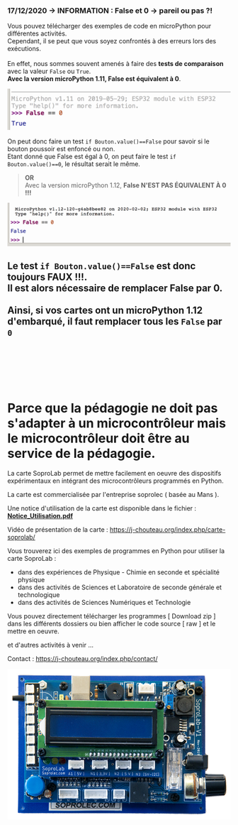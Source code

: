 ### 17/12/2020 -> INFORMATION : False et 0 -> pareil ou pas ?!

Vous pouvez télécharger des exemples de code en microPython pour différentes activités.<br>
Cependant, il se peut que vous soyez confrontés à des erreurs lors des exécutions.<br>
<br>
En effet, nous sommes souvent amenés à faire des **tests de comparaison** avec la valeur <code>False</code> ou <code>True</code>.<br>
**Avec la version microPython 1.11, False est équivalent à 0**.


![30% center](https://github.com/SoproLab/Soprolab/blob/master/Mise_a_jour/microPython_1_11.png)

On peut donc faire un test <code>if Bouton.value()==False</code> pour savoir si le bouton poussoir est enfoncé ou non.<br>
Etant donné que False est égal à 0, on peut faire le test <code>if Bouton.value()==0</code>, le résultat serait le même.<br>
>  <b>OR</b><br>
Avec la version microPython 1.12, **False N'EST PAS ÉQUIVALENT À 0 !!!**


![30% center](https://github.com/SoproLab/Soprolab/blob/master/Mise_a_jour/microPython_1_12.png)


Le test <code>if Bouton.value()==False</code> est donc toujours FAUX !!!.<br>
**Il est alors nécessaire de remplacer False par 0.**<br>
<br>
Ainsi, si vos cartes ont un microPython 1.12 d'embarqué, il faut remplacer tous les <code>False</code> par <code> 0 </code>
<br>
<br>
---
<br>
<br>

# Parce que la pédagogie ne doit pas s'adapter à un microcontrôleur mais le microcontrôleur doit être au service de la pédagogie.

La carte SoproLab permet de mettre facilement en oeuvre des dispositifs expérimentaux en intégrant des microcontrôleurs programmés en Python.

La carte est commercialisée par l'entreprise soprolec ( basée au Mans ).

Une notice d'utilisation de la carte est disponible dans le fichier :</br>
<b><a href="https://github.com/SoproLab/Soprolab/blob/master/Notice_Utilisation.pdf"> Notice_Utilisation.pdf </a></b></br>

Vidéo de présentation de la carte : https://j-chouteau.org/index.php/carte-soprolab/

Vous trouverez ici des exemples de programmes en Python pour utiliser la carte SoproLab :
- dans des expériences de Physique - Chimie en seconde et spécialité physique
- dans des activités de Sciences et Laboratoire de seconde générale et technologique
- dans des activités de Sciences Numériques et Technologie

Vous pouvez directement télécharger les programmes [ Download zip ] dans les différents dossiers ou bien afficher le code source [ raw ] et le mettre en oeuvre.

et d'autres activités à venir ...

Contact : https://j-chouteau.org/index.php/contact/

![60% center](SoproLab-V2-LCD.jpg)
